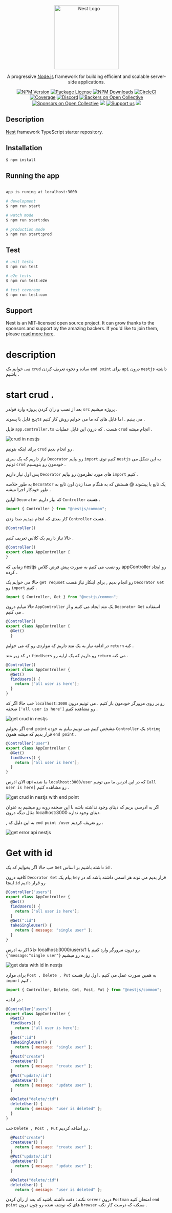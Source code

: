 <p align="center">
  <a href="http://nestjs.com/" target="blank"><img src="https://nestjs.com/img/logo-small.svg" width="200" alt="Nest Logo" /></a>
</p>

[circleci-image]: https://img.shields.io/circleci/build/github/nestjs/nest/master?token=abc123def456
[circleci-url]: https://circleci.com/gh/nestjs/nest

  <p align="center">A progressive <a href="http://nodejs.org" target="_blank">Node.js</a> framework for building efficient and scalable server-side applications.</p>
    <p align="center">
<a href="https://www.npmjs.com/~nestjscore" target="_blank"><img src="https://img.shields.io/npm/v/@nestjs/core.svg" alt="NPM Version" /></a>
<a href="https://www.npmjs.com/~nestjscore" target="_blank"><img src="https://img.shields.io/npm/l/@nestjs/core.svg" alt="Package License" /></a>
<a href="https://www.npmjs.com/~nestjscore" target="_blank"><img src="https://img.shields.io/npm/dm/@nestjs/common.svg" alt="NPM Downloads" /></a>
<a href="https://circleci.com/gh/nestjs/nest" target="_blank"><img src="https://img.shields.io/circleci/build/github/nestjs/nest/master" alt="CircleCI" /></a>
<a href="https://coveralls.io/github/nestjs/nest?branch=master" target="_blank"><img src="https://coveralls.io/repos/github/nestjs/nest/badge.svg?branch=master#9" alt="Coverage" /></a>
<a href="https://discord.gg/G7Qnnhy" target="_blank"><img src="https://img.shields.io/badge/discord-online-brightgreen.svg" alt="Discord"/></a>
<a href="https://opencollective.com/nest#backer" target="_blank"><img src="https://opencollective.com/nest/backers/badge.svg" alt="Backers on Open Collective" /></a>
<a href="https://opencollective.com/nest#sponsor" target="_blank"><img src="https://opencollective.com/nest/sponsors/badge.svg" alt="Sponsors on Open Collective" /></a>
  <a href="https://paypal.me/kamilmysliwiec" target="_blank"><img src="https://img.shields.io/badge/Donate-PayPal-ff3f59.svg"/></a>
    <a href="https://opencollective.com/nest#sponsor"  target="_blank"><img src="https://img.shields.io/badge/Support%20us-Open%20Collective-41B883.svg" alt="Support us"></a>
  <a href="https://twitter.com/nestframework" target="_blank"><img src="https://img.shields.io/twitter/follow/nestframework.svg?style=social&label=Follow"></a>
</p>
  <!--[![Backers on Open Collective](https://opencollective.com/nest/backers/badge.svg)](https://opencollective.com/nest#backer)
  [![Sponsors on Open Collective](https://opencollective.com/nest/sponsors/badge.svg)](https://opencollective.com/nest#sponsor)-->

## Description

[Nest](https://github.com/nestjs/nest) framework TypeScript starter repository.

## Installation

```bash
$ npm install
```

## Running the app

```bash

app is runing at localhost:3000

# development
$ npm run start

# watch mode
$ npm run start:dev

# production mode
$ npm run start:prod
```

## Test

```bash
# unit tests
$ npm run test

# e2e tests
$ npm run test:e2e

# test coverage
$ npm run test:cov
```

## Support

Nest is an MIT-licensed open source project. It can grow thanks to the sponsors and support by the amazing backers. If you'd like to join them, please [read more here](https://docs.nestjs.com/support).


# description

می خوایم یک `crud`  ساده و نحوه تعریف کردن `end point` برای `api` درون `nestjs` داشته باشیم . 


# start crud . 

بعد از نصب و ران کردن پروژه وارد فولدر `src` پروژه میشیم . 

پنج فایل با پسوند`ts` می بینیم . اما فایل های که ما می خوایم روش کار کنیم . 

فایل `app.controller.ts` هست . که درون این فایل عملیات `crud` انجام میشه . 

<img src='https://github.com/mosenn/nestjs/assets/91747908/376f0cb7-adb3-44d4-bccd-0fbd6b0ce29e' alt='crud in nestjs'> 

برای اینکه بتونیم `crud` رو انجام بدیم . 

نیاز داریم که یک سری `Decorator` رو بیایم `import` کنیم توی `nestjs` به این شکل می تونیم `crud` خودمون رو بنویسیم . 

پس اول نیاز داریم `Decorator` های مورد نظرمون رو بیایم `import` کنیم . 

به طور خلاصه `Decorator` یک تابع با پیشوند @ هستش که به هنگام صدا زدن اون تابع به طور خودکار اجرا میشه . 

اولین `Decorator`  که نیاز داریم `Controller` هست . 

```javascript
import { Controller } from "@nestjs/common";
```

کار بعدی که انجام میدیم صدا زدن `Controller` هست . 

```javascript
@Controller()
```

حالا نیاز داریم یک کلاس تعریف کنیم .  

```javascript
@Controller()
export class AppController {
}
```
زمانی که nestjs رو نصب می کنیم به صورت پیش فرض کلاس appController رو ایجاد کرده . 


حالا می خوایم یک `get requset` رو انجام بدیم , برای اینکار نیاز هست `Decorator Get` رو `import` کنیم . 

```javascript
import { Controller, Get } from "@nestjs/common";
```

حالا میایم درون `AppController` یک متد ایجاد می کنیم و از `Decorator Get` استفاده می کنیم . 
```javascript
@Controller()
export class AppController {
  @Get()
  }
```

در ادامه نیاز به یک متد داریم که مواردی رو که می خوایم `return` کنه . 

در کد زیر متد `findUsers` رو داریم که یک ارایه رو `return`  می کنه . 

```javascript
@Controller()
export class AppController {
  @Get()
  findUsers() {
    return ["all user is here"];
  }
}
```


خب حالا اگر که `localhost:3000` رو بر روی مرورگر خودمون باز کنیم . می تونیم درون صحفه `['all user is here']` رو مشاهده کنیم . 


<img src='https://github.com/mosenn/nestjs/assets/91747908/5d1ba9f7-1c52-48e3-8742-141f8a2f9e52' alt='get crud in nestjs'> 


اگر بخوایم `end point` مشخص کنیم می تونیم بیایم به خوده `Controller` یک `string` قرار بدیم که میشه همون `end point` . 



```javascript
@Controller("user")
export class AppController {
  @Get()
  findUsers() {
    return ["all user is here"];
  }
}
```
الان ادرس api ما شده `localhost:3000/user`  که در این ادرس ما می تونیم `[all user is here]` رو مشاهده کنیم . 


<img src='https://github.com/mosenn/nestjs/assets/91747908/bac62d9f-189b-4b96-b702-63b5fd0356c8' alt='get crud in nestjs with end point'> 


اگر به ادرسی بریم که دیتای وجود نداشته باشه با این صحفه روبه رو میشیم به عنوان مثال دیگه درون localhost:3000 دیتای وجود نداره.

, به این دلیل که ` end point /user ` رو تعریف کردیم . 

<img src='https://github.com/mosenn/nestjs/assets/91747908/e5ffc48b-be79-40aa-991a-76b4ba7417f2' alt='get error api nestjs'> 

# Get with id 

خب حالا اگر بخوایم که یک `Get` داشته باشیم بر اساس `id` . 

کافیه درون `Decorator Get` بیام یک `key` قرار بدیم می تونه هر اسمی داشته باشه   که در اینجا `id` رو  قرار دادیم 



```javascript
@Controller("users")
export class AppController {
  @Get()
  findUsers() {
    return ["all user is here"];
  }
  @Get(":id")
  takeSingleUser() {
    return { message: "single user" };
  }
}
```

حالا اکر به ادرس  localhost:3000/users/1 رو درون مرورگر وارد کنیم با `{"message:"single user"}` رو به رو میشیم . 


<img src='https://github.com/mosenn/nestjs/assets/91747908/1485b496-b241-4b68-b1b6-91d382ee42a1' alt='get data with id in nestjs'> 


برای موارد  `Post , Delete , Put` به همین صورت عمل می کنیم . اول نیاز هست `import` کنیم . 

```javascript
import { Controller, Delete, Get, Post, Put } from "@nestjs/common";

```
در ادامه : 

```javascript
@Controller("users")
export class AppController {
  @Get()
  findUsers() {
    return ["all user is here"];
  }
  @Get(":id")
  takeSingleUser() {
    return { message: "single user" };
  }
  @Post("create")
  createUser() {
    return { message: "create user" };
  }
  @Put("update/:id")
  updateUser() {
    return { message: "update user" };
  }

  @Delete("delete/:id")
  deleteUser() {
    return { message: "user is deleted" };
  }
}
```

خب `Delete , Post , Put` رو اضافه کردیم . 

```javascript
  @Post("create")
  createUser() {
    return { message: "create user" };
  }
  @Put("update/:id")
  updateUser() {
    return { message: "update user" };
  }

  @Delete("delete/:id")
  deleteUser() {
    return { message: "user is deleted" };
```

نکته : دقت داشته باشید که بعد از ران کردن `server` درون `Postman` امتحان کنید `end point` های که نوشته شده رو چون درون `browser` ممکنه که درست کار نکنه . 

